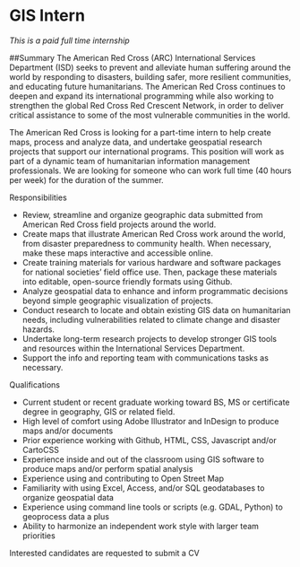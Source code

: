 GIS Intern
========
*This is a paid full time internship*

##Summary
The American Red Cross (ARC) International Services Department (ISD) seeks to prevent and alleviate human suffering around the world by responding to disasters, building safer, more resilient communities, and educating future humanitarians. The American Red Cross continues to deepen and expand its international programming while also working to strengthen the global Red Cross Red Crescent Network, in order to deliver critical assistance to some of the most vulnerable communities in the world.

The American Red Cross is looking for a part-time intern to help create maps, process and analyze data, and undertake geospatial research projects that support our international programs.  This position will work as part of a dynamic team of humanitarian information management professionals.  We are looking for someone who can work full time (40 hours per week) for the duration of the summer.

Responsibilities
- Review, streamline and organize geographic data submitted from American Red Cross field projects around the world.
- Create maps that illustrate American Red Cross work around the world, from disaster preparedness to community health. When necessary, make these maps interactive and accessible online.
- Create training materials for various hardware and software packages for national societies’ field office use. Then, package these materials into editable, open-source friendly formats using Github.
- Analyze geospatial data to enhance and inform programmatic decisions beyond simple geographic visualization of projects.
- Conduct research to locate and obtain existing GIS data on humanitarian needs, including vulnerabilities related to climate change and disaster hazards.
- Undertake long-term research projects to develop stronger GIS tools and resources within the International Services Department.
- Support the info and reporting team with communications tasks as necessary.

Qualifications
- Current student or recent graduate working toward BS, MS or certificate degree in geography, GIS or related field.
- High level of comfort using Adobe Illustrator and InDesign to produce maps and/or documents
- Prior experience working with Github, HTML, CSS, Javascript and/or CartoCSS
- Experience inside and out of the classroom using GIS software to produce maps and/or perform spatial analysis
- Experience using and contributing to Open Street Map
- Familiarity with using Excel, Access, and/or SQL geodatabases to organize geospatial data
- Experience using command line tools or scripts (e.g. GDAL, Python) to geoprocess data a plus
- Ability to harmonize an independent work style with larger team priorities


Interested candidates are requested to submit a CV
